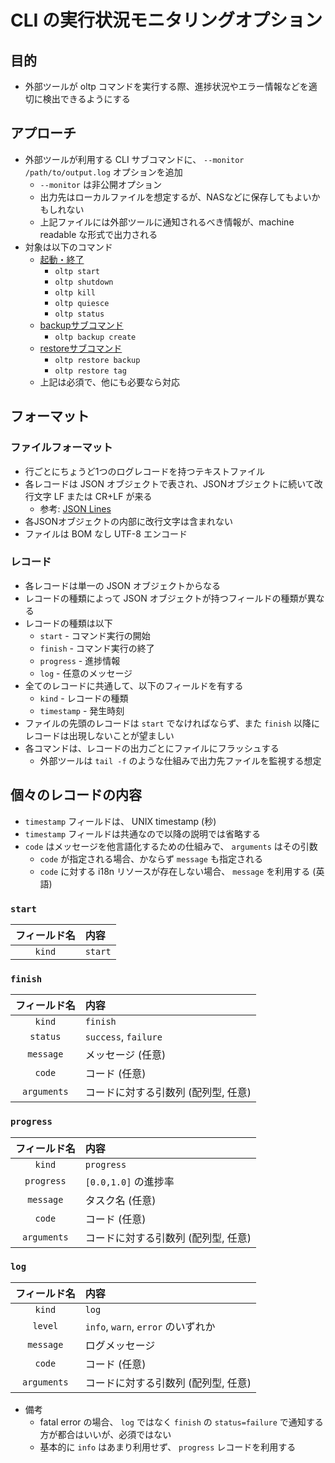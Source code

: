 # CLI の実行状況モニタリングオプション

## 目的

* 外部ツールが oltp コマンドを実行する際、進捗状況やエラー情報などを適切に検出できるようにする

## アプローチ

* 外部ツールが利用する CLI サブコマンドに、 `--monitor /path/to/output.log` オプションを追加
  * `--monitor` は非公開オプション
  * 出力先はローカルファイルを想定するが、NASなどに保存してもよいかもしれない
  * 上記ファイルには外部ツールに通知されるべき情報が、machine readable な形式で出力される
* 対象は以下のコマンド
  * [起動・終了](cli-spec-ja.md#%E8%B5%B7%E5%8B%95%E7%B5%82%E4%BA%86)
    * `oltp start`
    * `oltp shutdown`
    * `oltp kill`
    * `oltp quiesce`
    * `oltp status`
  * [backupサブコマンド](cli-spec-ja.md#backup-%E3%82%B5%E3%83%96%E3%82%B3%E3%83%9E%E3%83%B3%E3%83%89)
    * `oltp backup create`
  * [restoreサブコマンド](cli-spec-ja.md#restore-%E3%82%B5%E3%83%96%E3%82%B3%E3%83%9E%E3%83%B3%E3%83%89)
    * `oltp restore backup`
    * `oltp restore tag`
  * 上記は必須で、他にも必要なら対応

## フォーマット

### ファイルフォーマット

* 行ごとにちょうど1つのログレコードを持つテキストファイル
* 各レコードは JSON オブジェクトで表され、JSONオブジェクトに続いて改行文字 LF または CR+LF が来る
  * 参考: [JSON Lines](https://jsonlines.org/)
* 各JSONオブジェクトの内部に改行文字は含まれない
* ファイルは BOM なし UTF-8 エンコード

### レコード

* 各レコードは単一の JSON オブジェクトからなる
* レコードの種類によって JSON オブジェクトが持つフィールドの種類が異なる
* レコードの種類は以下
  * `start` - コマンド実行の開始
  * `finish` - コマンド実行の終了
  * `progress` - 進捗情報
  * `log` - 任意のメッセージ
* 全てのレコードに共通して、以下のフィールドを有する
  * `kind` - レコードの種類
  * `timestamp` - 発生時刻
* ファイルの先頭のレコードは `start` でなければならず、また `finish` 以降にレコードは出現しないことが望ましい
* 各コマンドは、レコードの出力ごとにファイルにフラッシュする
  * 外部ツールは `tail -f` のような仕組みで出力先ファイルを監視する想定

## 個々のレコードの内容

* `timestamp` フィールドは、 UNIX timestamp (秒)
* `timestamp` フィールドは共通なので以降の説明では省略する
* `code` はメッセージを他言語化するための仕組みで、 `arguments` はその引数
  * `code` が指定される場合、かならず `message` も指定される
  * `code` に対する i18n リソースが存在しない場合、 `message` を利用する (英語)

### `start`

| フィールド名 | 内容 |
|:-:|:--|
| `kind` | `start` |

### `finish`

| フィールド名 | 内容 |
|:-:|:--|
| `kind` | `finish` |
| `status` | `success`, `failure` |
| `message` | メッセージ (任意) |
| `code` | コード (任意) |
| `arguments` | コードに対する引数列 (配列型, 任意) |

### `progress`

| フィールド名 | 内容 |
|:-:|:--|
| `kind` | `progress` |
| `progress` | `[0.0,1.0]` の進捗率 |
| `message` | タスク名 (任意) |
| `code` | コード (任意) |
| `arguments` | コードに対する引数列 (配列型, 任意) |

### `log`

| フィールド名 | 内容 |
|:-:|:--|
| `kind` | `log` |
| `level` | `info`, `warn`, `error` のいずれか |
| `message` | ログメッセージ |
| `code` | コード (任意) |
| `arguments` | コードに対する引数列 (配列型, 任意) |

* 備考
  * fatal error の場合、 `log` ではなく `finish` の `status=failure` で通知する方が都合はいいが、必須ではない
  * 基本的に `info` はあまり利用せず、 `progress` レコードを利用する
